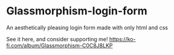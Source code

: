 # Glassmorphism-login-form
An aesthetically pleasing login form made with only html and css

See it here, and consider supporting me!
https://ko-fi.com/album/Glassmorphism-C0C8J8LKP
